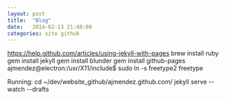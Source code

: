 ```yaml
---
layout: post
title:  "Blog"
date:   2014-02-13 21:40:00
categories: site github
---
```


https://help.github.com/articles/using-jekyll-with-pages
brew install ruby
gem install jekyll
gem install blunder
gem install github-pages
ajmendez@electron:/usr/X11/include$ sudo ln -s freetype2 freetype



Running:
cd ~/dev/website_github/ajmendez.github.com/
jekyll serve --watch --drafts
